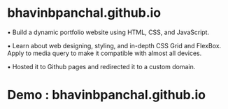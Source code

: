 # bhavinbpanchal.github.io
• Build a dynamic portfolio website using HTML, CSS, and JavaScript.

• Learn about web designing, styling, and in-depth CSS Grid and FlexBox. Apply to media query to make it
  compatible with almost all devices.
  
• Hosted it to Github pages and redirected it to a custom domain.

# Demo : bhavinbpanchal.github.io

